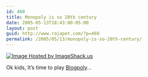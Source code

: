 ```yaml
---
id: 460
title: Monopoly is so 20th century
date: 2005-05-13T18:43:00-05:00
layout: post
guid: http://www.rajapet.com/?p=460
permalink: /2005/05/13/monopoly-is-so-20th-century/
---
```

[<img src="https://i1.wp.com/img241.echo.cx/img241/7572/blogger2sb.png?w=182" border="0" alt="Image Hosted by ImageShack.us" data-recalc-dims="1" />](http://littleoslo.com/eng/blogpoly.htm)

Ok kids, It&#8217;s time to play [Blogpoly](http://littleoslo.com/eng/blogpoly.htm)&#8230;